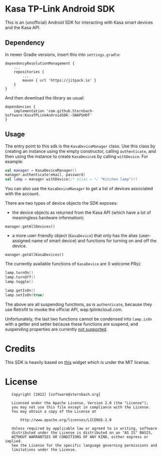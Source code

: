 # Kasa TP-Link Android SDK
This is an (unofficial) Android SDK for interacting with Kasa smart devices and the Kasa API. 

## Dependency

In newer Gradle versions, insert this into `settings.gradle`:

```
dependencyResolutionManagement {
    ...
    repositories {
        ...
        maven { url 'https://jitpack.io' }
    }
}
```
And then download the library as usual:

```
dependencies {
    implementation 'com.github.Sternbach-Software:KasaTPLinkAndroidSDK:-SNAPSHOT'
}
```

## Usage

The entry point to this sdk is the `KasaDeviceManager` class. Use this class by creating an instance using the empty constructor, calling `authenticate`, and then using the instance to create `KasaDevice`s by calling `withDevice`. For example:

```kotlin
val manager = KasaDeviceManager()
manager.authenticate(email, password)
val lamp = manager.withDevice(/* alias = */ "Kitchen lamp")!!
```


You can also use the `KasaDeviceManager` to get a list of devices associated with the account. 

There are two types of device objects the SDK exposes: 

 - the device objects as returned from the Kasa API (which have a lot of meaningless hardware information):
 
```
manager.getAllDevices()
```

 - a more user-friendly object (`KasaDevice`) that only has the alias (user-assigned name of smart device) and functions for turning on and off the device. 
 
 ```
 manager.getAllKasaDevices()
 ```
 
 The currently available functions of `KasaDevice` are (I welcome PRs):


```kotlin
lamp.turnOn()
lamp.turnOff()
lamp.toggle() 

lamp.getIsOn()
lamp.setIsOn(true)
```

The above are all suspending functions, as is `authenticate`, because they use Retrofit to invoke the official API, wap.tplinkcloud.com.

Unfortunately, the last two functions cannot be condensed into `lamp.isOn` with a getter and setter because these functions are suspend, and suspending properties are currently [not supported](https://youtrack.jetbrains.com/issue/KT-15555).

# Credits
This SDK is heavily based on [this](https://github.com/artnc/kasa-widget-android) widget which is under the MIT license.

# License
```
   Copyright [2022] [software@sternbach.org]

   Licensed under the Apache License, Version 2.0 (the "License");
   you may not use this file except in compliance with the License.
   You may obtain a copy of the License at

       http://www.apache.org/licenses/LICENSE-2.0

   Unless required by applicable law or agreed to in writing, software
   distributed under the License is distributed on an "AS IS" BASIS,
   WITHOUT WARRANTIES OR CONDITIONS OF ANY KIND, either express or implied.
   See the License for the specific language governing permissions and
   limitations under the License.
```
